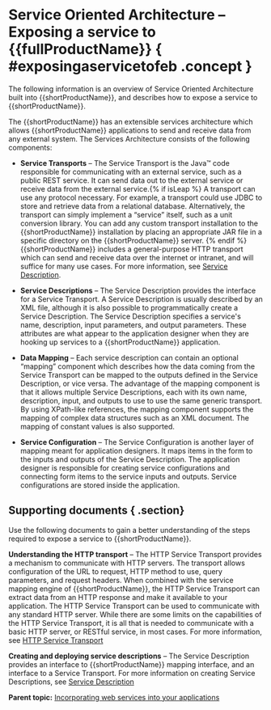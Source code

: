# Service Oriented Architecture – Exposing a service to {{fullProductName}} { #exposingaservicetofeb .concept }

The following information is an overview of Service Oriented Architecture built into {{shortProductName}}, and describes how to expose a service to {{shortProductName}}.

The {{shortProductName}} has an extensible services architecture which allows {{shortProductName}} applications to send and receive data from any external system. The Services Architecture consists of the following components:

-   **Service Transports** – The Service Transport is the Java™ code responsible for communicating with an external service, such as a public REST service. It can send data out to the external service or receive data from the external service.{% if isLeap %} A transport can use any protocol necessary. For example, a transport could use JDBC to store and retrieve data from a relational database. Alternatively, the transport can simply implement a “service” itself, such as a unit conversion library. You can add any custom transport installation to the {{shortProductName}} installation by placing an appropriate JAR file in a specific directory on the {{shortProductName}} server. {% endif %} {{shortProductName}} includes a general-purpose HTTP transport which can send and receive data over the internet or intranet, and will suffice for many use cases. For more information, see [Service Description](ref_service_service_description.md).

-   **Service Descriptions** – The Service Description provides the interface for a Service Transport. A Service Description is usually described by an XML file, although it is also possible to programmatically create a Service Description. The Service Description specifies a service's name, description, input parameters, and output parameters. These attributes are what appear to the application designer when they are hooking up services to a {{shortProductName}} application.
-   **Data Mapping** – Each service description can contain an optional “mapping” component which describes how the data coming from the Service Transport can be mapped to the outputs defined in the Service Description, or vice versa. The advantage of the mapping component is that it allows multiple Service Descriptions, each with its own name, description, input, and outputs to use to use the same generic transport. By using XPath-like references, the mapping component supports the mapping of complex data structures such as an XML document. The mapping of constant values is also supported.
-   **Service Configuration** – The Service Configuration is another layer of mapping meant for application designers. It maps items in the form to the inputs and outputs of the Service Description. The application designer is responsible for creating service configurations and connecting form items to the service inputs and outputs. Service configurations are stored inside the application.

## Supporting documents { .section}

Use the following documents to gain a better understanding of the steps required to expose a service to {{shortProductName}}.

**Understanding the HTTP transport** – The HTTP Service Transport provides a mechanism to communicate with HTTP servers. The transport allows configuration of the URL to request, HTTP method to use, query parameters, and request headers. When combined with the service mapping engine of {{shortProductName}}, the HTTP Service Transport can extract data from an HTTP response and make it available to your application. The HTTP Service Transport can be used to communicate with any standard HTTP server. While there are some limits on the capabilities of the HTTP Service Transport, it is all that is needed to communicate with a basic HTTP server, or RESTful service, in most cases. For more information, see [HTTP Service Transport](ref_service_http_service_transport.md)

**Creating and deploying service descriptions** – The Service Description provides an interface to {{shortProductName}} mapping interface, and an interface to a Service Transport. For more information on creating Service Descriptions, see [Service Description](ref_service_service_description.md)

**Parent topic:** [Incorporating web services into your applications](cr_using_apps_as_services_toc.md)

